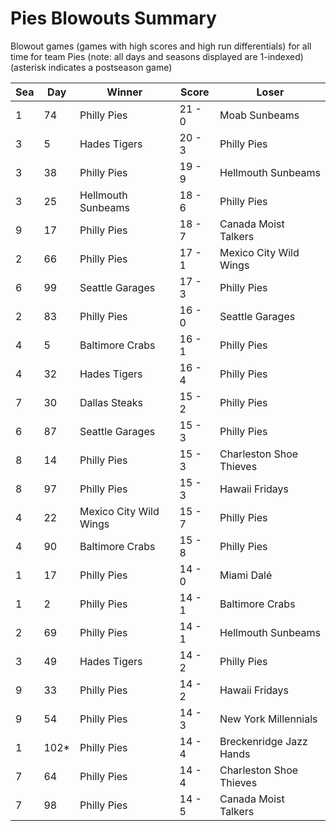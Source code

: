 # Pies Blowouts Summary



Blowout games (games with high scores and high run differentials) for all time for team Pies (note: all days and seasons displayed are 1-indexed) (asterisk indicates a postseason game)


| Sea | Day | Winner | Score | Loser | 
| ------ |------ |------ |------ |------ |
| 1 | 74 | Philly Pies | 21 - 0 | Moab Sunbeams | 
| 3 | 5 | Hades Tigers | 20 - 3 | Philly Pies | 
| 3 | 38 | Philly Pies | 19 - 9 | Hellmouth Sunbeams | 
| 3 | 25 | Hellmouth Sunbeams | 18 - 6 | Philly Pies | 
| 9 | 17 | Philly Pies | 18 - 7 | Canada Moist Talkers | 
| 2 | 66 | Philly Pies | 17 - 1 | Mexico City Wild Wings | 
| 6 | 99 | Seattle Garages | 17 - 3 | Philly Pies | 
| 2 | 83 | Philly Pies | 16 - 0 | Seattle Garages | 
| 4 | 5 | Baltimore Crabs | 16 - 1 | Philly Pies | 
| 4 | 32 | Hades Tigers | 16 - 4 | Philly Pies | 
| 7 | 30 | Dallas Steaks | 15 - 2 | Philly Pies | 
| 6 | 87 | Seattle Garages | 15 - 3 | Philly Pies | 
| 8 | 14 | Philly Pies | 15 - 3 | Charleston Shoe Thieves | 
| 8 | 97 | Philly Pies | 15 - 3 | Hawaii Fridays | 
| 4 | 22 | Mexico City Wild Wings | 15 - 7 | Philly Pies | 
| 4 | 90 | Baltimore Crabs | 15 - 8 | Philly Pies | 
| 1 | 17 | Philly Pies | 14 - 0 | Miami Dalé | 
| 1 | 2 | Philly Pies | 14 - 1 | Baltimore Crabs | 
| 2 | 69 | Philly Pies | 14 - 1 | Hellmouth Sunbeams | 
| 3 | 49 | Hades Tigers | 14 - 2 | Philly Pies | 
| 9 | 33 | Philly Pies | 14 - 2 | Hawaii Fridays | 
| 9 | 54 | Philly Pies | 14 - 3 | New York Millennials | 
| 1 | 102* | Philly Pies | 14 - 4 | Breckenridge Jazz Hands | 
| 7 | 64 | Philly Pies | 14 - 4 | Charleston Shoe Thieves | 
| 7 | 98 | Philly Pies | 14 - 5 | Canada Moist Talkers | 



